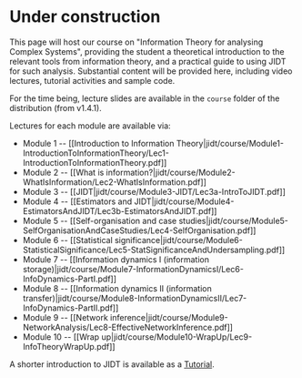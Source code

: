 # Under construction

This page will host our course on "Information Theory for analysing Complex Systems", providing the student a theoretical introduction to the relevant tools from information theory, and a practical guide to using JIDT for such analysis. Substantial content will be provided here, including video lectures, tutorial activities and sample code.

For the time being, lecture slides are available in the ```course``` folder of the distribution (from v1.4.1).

Lectures for each module are available via:
* Module 1 -- [[Introduction to Information Theory|jidt/course/Module1-IntroductionToInformationTheory/Lec1-IntroductionToInformationTheory.pdf]]
* Module 2 -- [[What is information?|jidt/course/Module2-WhatIsInformation/Lec2-WhatIsInformation.pdf]]
* Module 3 -- [[JIDT|jidt/course/Module3-JIDT/Lec3a-IntroToJIDT.pdf]]
* Module 4 -- [[Estimators and JIDT|jidt/course/Module4-EstimatorsAndJIDT/Lec3b-EstimatorsAndJIDT.pdf]]
* Module 5 -- [[Self-organisation and case studies|jidt/course/Module5-SelfOrganisationAndCaseStudies/Lec4-SelfOrganisation.pdf]]
* Module 6 -- [[Statistical significance|jidt/course/Module6-StatisticalSignificance/Lec5-StatSignificanceAndUndersampling.pdf]]
* Module 7 -- [[Information dynamics I (information storage)|jidt/course/Module7-InformationDynamicsI/Lec6-InfoDynamics-PartI.pdf]]
* Module 8 -- [[Information dynamics II (information transfer)|jidt/course/Module8-InformationDynamicsII/Lec7-InfoDynamics-PartII.pdf]]
* Module 9 -- [[Network inference|jidt/course/Module9-NetworkAnalysis/Lec8-EffectiveNetworkInference.pdf]]
* Module 10 -- [[Wrap up|jidt/course/Module10-WrapUp/Lec9-InfoTheoryWrapUp.pdf]]

A shorter introduction to JIDT is available as a [Tutorial](Tutorial).